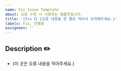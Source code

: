```yaml
---
name: Fix Issue Template
about: 오류 수정 시 사용하는 템플릿입니다.
title: '[Fix ❗️] {오류 내용을 한 줄로 적어서 요약해주세요.}'
labels: Fix, 진행중
assignees: ''
---
```


## Description ✏️

-   {이 곳은 오류 내용을 적어주세요.}
